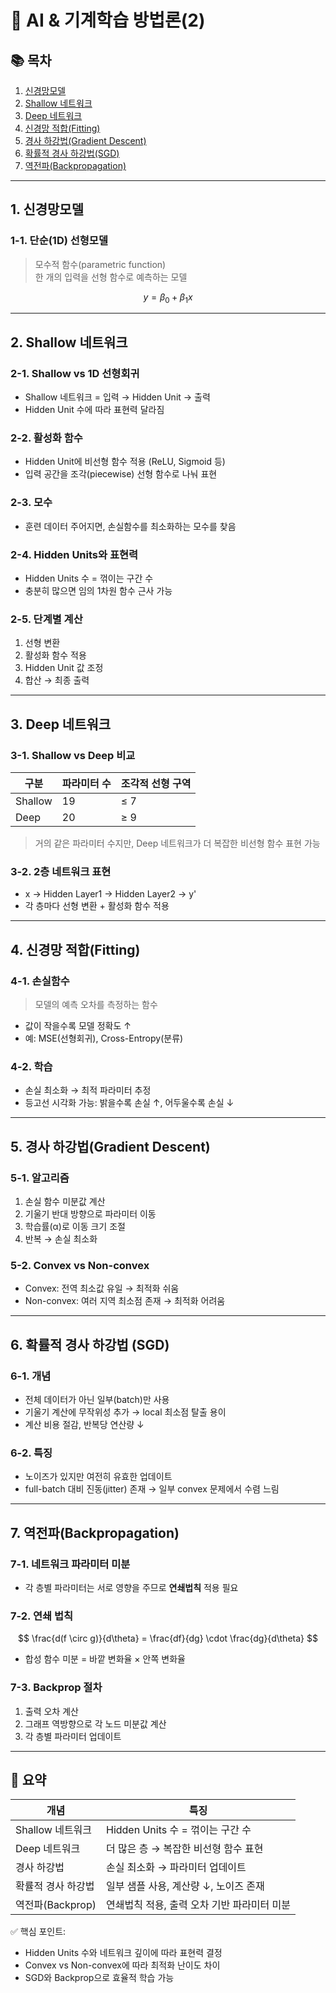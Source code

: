 # 🤖 AI & 기계학습 방법론(2)

## 📚 목차

1. [신경망모델](#1-신경망모델)
2. [Shallow 네트워크](#2-shallow-네트워크)
3. [Deep 네트워크](#3-deep-네트워크)
4. [신경망 적합(Fitting)](#4-신경망-적합fitting)
5. [경사 하강법(Gradient Descent)](#5-경사-하강법gradient-descent)
6. [확률적 경사 하강법(SGD)](#6-확률적-경사-하강법-sgd)
7. [역전파(Backpropagation)](#7-역전파backpropagation)

---

## 1. 신경망모델

### 1-1. 단순(1D) 선형모델

> 모수적 함수(parametric function)  
> 한 개의 입력을 선형 함수로 예측하는 모델

$$
y = \beta_0 + \beta_1 x
$$

---

## 2. Shallow 네트워크

### 2-1. Shallow vs 1D 선형회귀

- Shallow 네트워크 = 입력 → Hidden Unit → 출력
- Hidden Unit 수에 따라 표현력 달라짐

### 2-2. 활성화 함수

- Hidden Unit에 비선형 함수 적용 (ReLU, Sigmoid 등)
- 입력 공간을 조각(piecewise) 선형 함수로 나눠 표현

### 2-3. 모수

- 훈련 데이터 주어지면, 손실함수를 최소화하는 모수를 찾음

### 2-4. Hidden Units와 표현력

- Hidden Units 수 = 꺾이는 구간 수
- 충분히 많으면 임의 1차원 함수 근사 가능

### 2-5. 단계별 계산

1. 선형 변환
2. 활성화 함수 적용
3. Hidden Unit 값 조정
4. 합산 → 최종 출력

---

## 3. Deep 네트워크

### 3-1. Shallow vs Deep 비교

| 구분    | 파라미터 수 | 조각적 선형 구역 |
| ------- | ----------- | ---------------- |
| Shallow | 19          | ≤ 7              |
| Deep    | 20          | ≥ 9              |

> 거의 같은 파라미터 수지만, Deep 네트워크가 더 복잡한 비선형 함수 표현 가능

### 3-2. 2층 네트워크 표현

- x → Hidden Layer1 → Hidden Layer2 → y'
- 각 층마다 선형 변환 + 활성화 함수 적용

---

## 4. 신경망 적합(Fitting)

### 4-1. 손실함수

> 모델의 예측 오차를 측정하는 함수

- 값이 작을수록 모델 정확도 ↑
- 예: MSE(선형회귀), Cross-Entropy(분류)

### 4-2. 학습

- 손실 최소화 → 최적 파라미터 추정
- 등고선 시각화 가능: 밝을수록 손실 ↑, 어두울수록 손실 ↓

---

## 5. 경사 하강법(Gradient Descent)

### 5-1. 알고리즘

1. 손실 함수 미분값 계산
2. 기울기 반대 방향으로 파라미터 이동
3. 학습률(α)로 이동 크기 조절
4. 반복 → 손실 최소화

### 5-2. Convex vs Non-convex

- Convex: 전역 최소값 유일 → 최적화 쉬움
- Non-convex: 여러 지역 최소점 존재 → 최적화 어려움

---

## 6. 확률적 경사 하강법 (SGD)

### 6-1. 개념

- 전체 데이터가 아닌 일부(batch)만 사용
- 기울기 계산에 무작위성 추가 → local 최소점 탈출 용이
- 계산 비용 절감, 반복당 연산량 ↓

### 6-2. 특징

- 노이즈가 있지만 여전히 유효한 업데이트
- full-batch 대비 진동(jitter) 존재 → 일부 convex 문제에서 수렴 느림

---

## 7. 역전파(Backpropagation)

### 7-1. 네트워크 파라미터 미분

- 각 층별 파라미터는 서로 영향을 주므로 **연쇄법칙** 적용 필요

### 7-2. 연쇄 법칙

$$
\frac{d(f \circ g)}{d\theta} = \frac{df}{dg} \cdot \frac{dg}{d\theta}
$$

- 합성 함수 미분 = 바깥 변화율 × 안쪽 변화율

### 7-3. Backprop 절차

1. 출력 오차 계산
2. 그래프 역방향으로 각 노드 미분값 계산
3. 각 층별 파라미터 업데이트

---

## 📌 요약

| 개념               | 특징                                        |
| ------------------ | ------------------------------------------- |
| Shallow 네트워크   | Hidden Units 수 = 꺾이는 구간 수            |
| Deep 네트워크      | 더 많은 층 → 복잡한 비선형 함수 표현        |
| 경사 하강법        | 손실 최소화 → 파라미터 업데이트             |
| 확률적 경사 하강법 | 일부 샘플 사용, 계산량 ↓, 노이즈 존재       |
| 역전파(Backprop)   | 연쇄법칙 적용, 출력 오차 기반 파라미터 미분 |

✅ 핵심 포인트:

- Hidden Units 수와 네트워크 깊이에 따라 표현력 결정
- Convex vs Non-convex에 따라 최적화 난이도 차이
- SGD와 Backprop으로 효율적 학습 가능
